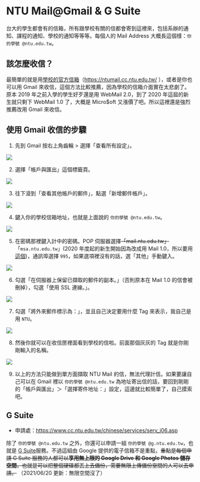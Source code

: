 # NTU Mail@Gmail & G Suite

台大的學生都會有的信箱，所有跟學校有關的信都會寄到這裡來，包括系辦的通知、課程的通知、學校的通知等等等。每個人的 Mail Address 大概長這個樣：`你的學號 @ntu.edu.tw`。

## 該怎麼收信？

最簡單的就是用[學校的官方信箱](http://ntumail.cc.ntu.edu.tw/)（https://ntumail.cc.ntu.edu.tw/ ），或者是你也可以用 Gmail 來收信，這個方法比較推薦，因為學校的信箱介面實在太悲劇了。原本 2019 年之前入學的學生好歹還是用 WebMail 2.0，到了 2020 年這屆的新生就只剩下 WebMail 1.0 了，大概是 Micro$oft 又漲價了吧。所以這裡還是強烈推薦改用 Gmail 來收信。

## 使用 Gmail 收信的步驟

1. 先到 Gmail 按右上角齒輪 > 選擇「查看所有設定」。

![](/img/gmail08.PNG)

2. 選擇「帳戶與匯出」這個標籤頁。

![](/img/gmail01.PNG)

3. 往下滾到「查看其他帳戶的郵件」，點選「新增郵件帳戶」。

![](/img/gmail02.PNG)

4. 鍵入你的學校信箱地址，也就是上面說的 `你的學號 @ntu.edu.tw`。

![](/img/gmail03.PNG)

5. 在密碼那裡鍵入計中的密碼。POP 伺服器選擇~~「mail.ntu.edu.tw」~~「`msa.ntu.edu.tw`」(2020 年度起的新生開始因為改成用 Mail 1.0，所以要用[這個](http://jsc.cc.ntu.edu.tw/ntucc/email/mailsoftwaresetup.html))，通訊埠選擇 `995`，如果選項裡沒有的話，選「其他」手動鍵入。

![](/img/gmail04.PNG)

6. 勾選「在伺服器上保留已擷取的郵件的副本。」（否則原本在 Mail 1.0 的信會被刪掉），勾選「使用 SSL 連線。」。

![](/img/gmail05.PNG)

7. 勾選「將外來郵件標示為：」，並且自己決定要用什麼 Tag 來表示，我自己是用 `NTU`。

![](/img/gmail06.PNG)

8. 然後你就可以在收信匣裡面看到學校的信啦。前面那個灰灰的 Tag 就是你剛剛輸入的名稱。

![](/img/gmail07.PNG)

9. 以上的方法只能做到單方面擷取 NTU Mail 的信，無法代理計信。如果要讓自己可以在 Gmail 裡以 `你的學號 @ntu.edu.tw` 為地址寄出信的話，要回到剛剛的「帳戶與匯出」＞「選擇寄件地址：」設定，這邊就比較簡單了，自己摸索吧。

## G Suite

- 申請處：https://www.cc.ntu.edu.tw/chinese/services/serv_i06.asp

除了 `你的學號 @ntu.edu.tw` 之外，你還可以申請一組 `你的學號 @g.ntu.edu.tw`，也就是 [G Suite](https://www.cc.ntu.edu.tw/chinese/services/serv_i06.asp)服務。不過這組由 Google 提供的電子信箱不是重點，~~重點是每個申請 G Suite 服務的人都可以**享用無上限的 Google Drive 和 Google Photos 儲存空間**，也就是可以把整個硬碟都丟上去備份，需要無限上傳備份空間的人可以去申請。~~ （2021/06/20 更新：無限空間沒了）
